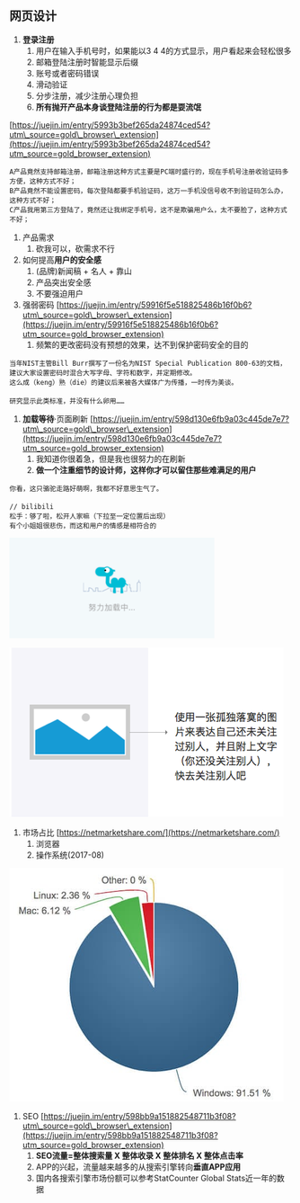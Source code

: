## 网页设计

1. **登录注册**
   1. 用户在输入手机号时，如果能以3 4 4的方式显示，用户看起来会轻松很多
   2. 邮箱登陆注册时智能显示后缀
   3. 账号或者密码错误
   4. 滑动验证
   5. 分步注册，减少注册心理负担
   6. **所有抛开产品本身谈登陆注册的行为都是耍流氓**

[https://juejin.im/entry/5993b3bef265da24874ced54?utm\_source=gold\_browser\_extension](https://juejin.im/entry/5993b3bef265da24874ced54?utm_source=gold_browser_extension)

```
A产品竟然支持邮箱注册，邮箱注册这种方式主要是PC端时盛行的，现在手机号注册收验证码多方便，这种方式不好；
B产品竟然不能设置密码，每次登陆都要手机验证码，这万一手机没信号收不到验证码怎么办，这种方式不好；
C产品我用第三方登陆了，竟然还让我绑定手机号，这不是欺骗用户么，太不要脸了，这种方式不好；
```

1. 产品需求
   1. 砍我可以，砍需求不行
2. 如何提高**用户的安全感**
   1. \(品牌\)新闻稿 + 名人 + 靠山
   2. 产品突出安全感
   3. 不要强迫用户
3. 强弱密码 [https://juejin.im/entry/59916f5e518825486b16f0b6?utm\_source=gold\_browser\_extension](https://juejin.im/entry/59916f5e518825486b16f0b6?utm_source=gold_browser_extension)
   1. 频繁的更改密码没有预想的效果，达不到保护密码安全的目的

```
当年NIST主管Bill Burr撰写了一份名为NIST Special Publication 800-63的文档，
建议大家设置密码时混合大写字母、字符和数字，并定期修改。
这么成（keng）熟（die）的建议后来被各大媒体广为传播，一时传为美谈。

研究显示此类标准，并没有什么卵用……
```

1. **加载等待**·页面刷新  [https://juejin.im/entry/598d130e6fb9a03c445de7e7?utm\_source=gold\_browser\_extension](https://juejin.im/entry/598d130e6fb9a03c445de7e7?utm_source=gold_browser_extension)
   1. 我知道你很着急，但是我也很努力的在刷新
   2. **做一个注重细节的设计师，这样你才可以留住那些难满足的用户**

```
你看，这只骆驼走路好萌啊，我都不好意思生气了。

// bilibili 
松手：够了啦，松开人家嘛（下拉至一定位置后出现）
有个小姐姐很悲伤，而这和用户的情感是相符合的
```

![](/assets/camel-loading.png)

![](/assets/jiaohu-tip.png)

1. 市场占比 [https://netmarketshare.com/](https://netmarketshare.com/)
   1. 浏览器
   2. 操作系统\(2017-08\)

![](/assets/sys-percent.png)

1. SEO  [https://juejin.im/entry/598bb9a151882548711b3f08?utm\_source=gold\_browser\_extension](https://juejin.im/entry/598bb9a151882548711b3f08?utm_source=gold_browser_extension)
   1. **SEO流量=整体搜索量 X 整体收录 X 整体排名 X 整体点击率**
   2. APP的兴起，流量越来越多的从搜索引擎转向**垂直APP应用**
   3. 国内各搜索引擎市场份额可以参考StatCounter Global Stats近一年的数据



